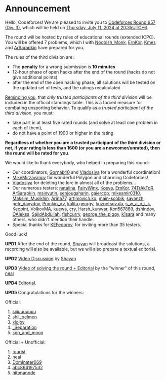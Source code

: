 # Announcement

Hello, Codeforces! We are pleased to invite you to [Codeforces Round 957 (Div. 3)](https://codeforces.com/contest/1992 "Codeforces Round 957 (Div. 3)"), which will be held on [Thursday, July 11, 2024 at 20:35UTC+6](https://codeforces.com/https://www.timeanddate.com/worldclock/fixedtime.html?day=11&month=7&year=2024&hour=17&min=35&sec=0&p1=166). 

The round will be hosted by rules of educational rounds (extended ICPC). You will be offered 7 problems, which I with [Noobish_Monk](https://codeforces.com/profile/Noobish_Monk "Master Noobish_Monk"), [ErnKor](https://codeforces.com/profile/ErnKor "Expert ErnKor"), [Kmes](https://codeforces.com/profile/Kmes "Expert Kmes") and [ArSarapkin](https://codeforces.com/profile/ArSarapkin "International Master ArSarapkin") have prepared for you.

The rules of the third division are:

 * The **penalty** for a wrong submission is **10 minutes**.
* 12-hour phase of open hacks after the end of the round (hacks do not give additional points)
* after the end of the open hacking phase, all solutions will be tested on the updated set of tests, and the ratings recalculated.

[Reminding you](https://codeforces.com/blog/entry/59228), that *only trusted participants of the third division* will be included in the official standings table. This is a forced measure for combating unsporting behavior. To qualify as a *trusted participant of the third division*, you must:

 * take part in at least five rated rounds (and solve at least one problem in each of them),
* do not have a point of 1900 or higher in the rating.

**Regardless of whether you are a trusted participant of the third division or not, if your rating is less than 1600 (or you are a newcomer/unrated), then the round will be rated for you**.

We would like to thank everybody, who helped in preparing this round:

 * Our coordinators, [Gornak40](https://codeforces.com/profile/Gornak40 "Expert Gornak40") and [Vladosiya](https://codeforces.com/profile/Vladosiya "Candidate Master Vladosiya") for a wonderful coordination!
* [MikeMirzayanov](https://codeforces.com/profile/MikeMirzayanov "Headquarters, MikeMirzayanov") for wonderful Polygon and charming Codeforces!
* [Vladosiya](https://codeforces.com/profile/Vladosiya "Candidate Master Vladosiya") for deleting the lore in almost all of the problems...
* Our numerous testers: [natalina](https://codeforces.com/profile/natalina "Specialist natalina"), [FairyWinx](https://codeforces.com/profile/FairyWinx "Grandmaster FairyWinx"), [Kosya](https://codeforces.com/profile/Kosya "Expert Kosya"), [ErnKor](https://codeforces.com/profile/ErnKor "Expert ErnKor"), [74TrAkToR](https://codeforces.com/profile/74TrAkToR "Grandmaster 74TrAkToR"), [ArSarapkin](https://codeforces.com/profile/ArSarapkin "International Master ArSarapkin"), [mainyutin](https://codeforces.com/profile/mainyutin "Candidate Master mainyutin"), [senjougaharin](https://codeforces.com/profile/senjougaharin "Master senjougaharin"), [gaiercop](https://codeforces.com/profile/gaiercop "Pupil gaiercop"), [mikeamir0310](https://codeforces.com/profile/mikeamir0310 "Newbie mikeamir0310"), [Maksim_Musikhin](https://codeforces.com/profile/Maksim_Musikhin "Expert Maksim_Musikhin"), [Arina77](https://codeforces.com/profile/Arina77 "Unrated, Arina77"), [artimovich.ko](https://codeforces.com/profile/artimovich.ko "Specialist artimovich.ko"), [main-scobik](https://codeforces.com/profile/main-scobik "Newbie main-scobik"), [savanzh](https://codeforces.com/profile/savanzh "Unrated, savanzh"), [petr_davydov](https://codeforces.com/profile/petr_davydov "Newbie petr_davydov"), [Pronkin_dv](https://codeforces.com/profile/Pronkin_dv "Pupil Pronkin_dv"), [kalita.georgy](https://codeforces.com/profile/kalita.georgy "Pupil kalita.georgy"), [kuznetsov.da](https://codeforces.com/profile/kuznetsov.da "Unrated, kuznetsov.da"), [s_w_a_n_i_k](https://codeforces.com/profile/s_w_a_n_i_k "Expert s_w_a_n_i_k"), [Keopint](https://codeforces.com/profile/Keopint "Newbie Keopint"), [VolkovMA](https://codeforces.com/profile/VolkovMA "Expert VolkovMA"), [kuewa](https://codeforces.com/profile/kuewa "Expert kuewa"), [cry](https://codeforces.com/profile/cry "Master cry"), [Harsh_kunwar](https://codeforces.com/profile/Harsh_kunwar "Expert Harsh_kunwar"), [Kon567889](https://codeforces.com/profile/Kon567889 "Master Kon567889"), [dshindov](https://codeforces.com/profile/dshindov "Master dshindov"), [OAleksa](https://codeforces.com/profile/OAleksa "Expert OAleksa"), [SajidAbdullah](https://codeforces.com/profile/SajidAbdullah "Expert SajidAbdullah"), [fishcurry](https://codeforces.com/profile/fishcurry "Specialist fishcurry"), [george_the_piggy](https://codeforces.com/profile/george_the_piggy "Newbie george_the_piggy"), [k1sara](https://codeforces.com/profile/k1sara "International Master k1sara") and many others, who didn't mention their handle.
* Special thanks for [KEFedorov](https://codeforces.com/profile/KEFedorov "Expert KEFedorov"), for inviting more than 35 testers.

Good luck!

**UPD1** After the end of the round, [Shayan](https://codeforces.com/profile/Shayan "International Grandmaster Shayan") will broadcast the solutions, a recording will also be available, but we will also prepare a textual editorial.

**UPD2** [Video Discussion](https://codeforces.com/https://youtu.be/T2XQO8_XyLA) by [Shayan](https://codeforces.com/profile/Shayan "International Grandmaster Shayan")

**UPD3** [Video of solving the round + Editorial](https://codeforces.com/https://youtu.be/9Vv2ZukG1CM) by the "winner" of this round, [neal](https://codeforces.com/profile/neal "International Grandmaster neal")

**UPD4** [Editorial](Tutorial_1.md).

**UPD5** Congratulations for the winners:

Official:

 1. [siiiuuuuuuu](https://codeforces.com/profile/siiiuuuuuuu "Expert siiiuuuuuuu")
2. [shil_pelmen](https://codeforces.com/profile/shil_pelmen "Specialist shil_pelmen")
3. [xiojoy](https://codeforces.com/profile/xiojoy "Expert xiojoy")
4. [_Separation](https://codeforces.com/profile/_Separation "Expert _Separation")
5. [son_and_moon](https://codeforces.com/profile/son_and_moon "Expert son_and_moon")

Official + Unofficial:

 1. [tourist](https://codeforces.com/profile/tourist "Legendary Grandmaster tourist")
2. [neal](https://codeforces.com/profile/neal "International Grandmaster neal")
3. [Dominater069](https://codeforces.com/profile/Dominater069 "International Grandmaster Dominater069")
4. [abc864197532](https://codeforces.com/profile/abc864197532 "Grandmaster abc864197532")
5. [hitonanode](https://codeforces.com/profile/hitonanode "International Grandmaster hitonanode")
